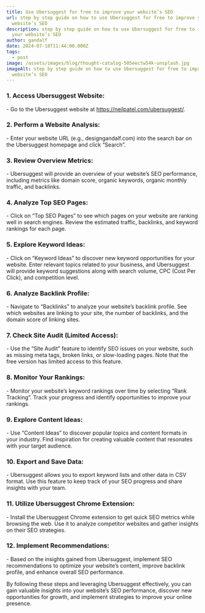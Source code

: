 ```yaml
---
title: Use Ubersuggest for free to improve your website’s SEO
url: step by step guide on how to use Ubersuggest for free to improve your
  website’s SEO
description: step by step guide on how to use Ubersuggest for free to improve
  your website’s SEO
author: gandalf
date: 2024-07-18T11:44:00.000Z
tags:
  - post
image: /assets/images/blog/thought-catalog-505eectw54k-unsplash.jpg
imageAlt: step by step guide on how to use Ubersuggest for free to improve your
  website’s SEO
---
```

### 1. Access Ubersuggest Website:



\- Go to the Ubersuggest website at https://neilpatel.com/ubersuggest/.



### 2. Perform a Website Analysis:



\- Enter your website URL (e.g., designgandalf.com) into the search bar on the Ubersuggest homepage and click “Search”.



### 3. Review Overview Metrics:



\- Ubersuggest will provide an overview of your website’s SEO performance, including metrics like domain score, organic keywords, organic monthly traffic, and backlinks.



### 4. Analyze Top SEO Pages:



\- Click on “Top SEO Pages” to see which pages on your website are ranking well in search engines. Review the estimated traffic, backlinks, and keyword rankings for each page.



### 5. Explore Keyword Ideas:



\- Click on “Keyword Ideas” to discover new keyword opportunities for your website. Enter relevant topics related to your business, and Ubersuggest will provide keyword suggestions along with search volume, CPC (Cost Per Click), and competition level.



### 6. Analyze Backlink Profile:



\- Navigate to “Backlinks” to analyze your website’s backlink profile. See which websites are linking to your site, the number of backlinks, and the domain score of linking sites.



### 7. Check Site Audit (Limited Access):



\- Use the “Site Audit” feature to identify SEO issues on your website, such as missing meta tags, broken links, or slow-loading pages. Note that the free version has limited access to this feature.



### 8. Monitor Your Rankings:



\- Monitor your website’s keyword rankings over time by selecting “Rank Tracking”. Track your progress and identify opportunities to improve your rankings.



### 9. Explore Content Ideas:



\- Use “Content Ideas” to discover popular topics and content formats in your industry. Find inspiration for creating valuable content that resonates with your target audience.



### 10. Export and Save Data:



\- Ubersuggest allows you to export keyword lists and other data in CSV format. Use this feature to keep track of your SEO progress and share insights with your team.



### 11. Utilize Ubersuggest Chrome Extension:



\- Install the Ubersuggest Chrome extension to get quick SEO metrics while browsing the web. Use it to analyze competitor websites and gather insights on their SEO strategies.



### 12. Implement Recommendations:



\- Based on the insights gained from Ubersuggest, implement SEO recommendations to optimize your website’s content, improve backlink profile, and enhance overall SEO performance.



By following these steps and leveraging Ubersuggest effectively, you can gain valuable insights into your website’s SEO performance, discover new opportunities for growth, and implement strategies to improve your online presence.
